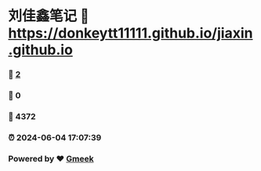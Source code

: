 # 刘佳鑫笔记 :link: https://donkeytt11111.github.io/jiaxin.github.io 
### :page_facing_up: [2](https://donkeytt11111.github.io/jiaxin.github.io/tag.html) 
### :speech_balloon: 0 
### :hibiscus: 4372 
### :alarm_clock: 2024-06-04 17:07:39 
### Powered by :heart: [Gmeek](https://github.com/Meekdai/Gmeek)
